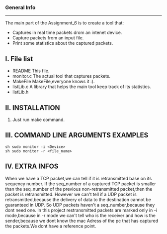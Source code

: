 
### General Info
------------
The main part of the Assignment_6 is to create a tool that:
- Captures in real time packets drom an intenet device.
- Capture packets from an input file.
- Print some statistics about the captured packets.

I. File list
------------
- README                         This file.
- monitor.c                      The actual tool that captures packets.
- MakeFile                       MakeFile,everyone knows it :).
- listLib.c                      A library that helps the main tool keep track of its statistics.
- listLib.h
  
II. INSTALLATION
------------
1. Just run make command.


III. COMMAND LINE ARGUMENTS EXAMPLES
------------

 ```sh sudo monitor -i <Device> ```<br />
 ```sh sudo monitor -r <file_name> ```<br />

IV. EXTRA INFOS
------------

When we have a TCP packet,we can tell if it is retransmitted base on its sequency number.
If the seq_number of a captured TCP packet is smaller than the seq_number of the previous non-retransmitted
packet,then the packet is retransmitted.
    However we can't tell if a UDP packet is retransmitted,because the delivery of data to the destination cannot be guaranteed in UDP.
So UDP packets haven't a seq_number,because they dont need one.
    In this project restransmitted packets are marked only in -i mode,because in -r mode we can't tell who is the receiver and how is the sender,because 
we dont know the mac Adress of the pc that has captured the packets.We dont have a reference point.